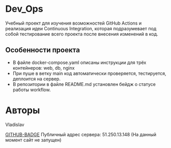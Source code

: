 # Dev_Ops

Учебный проект для изучения возможностей GitHub Actions и реализация идеи Continuous Integration, которая подразумевает под собой тестирование всего проекта после внесения изменений в код.

## Особенности проекта
- В файле docker-compose.yaml описаны инструкции для трёх контейнеров: web, db, nginx
- При пуше в ветку main код автоматически проверяется, тестируется, деплоится на сервер.
- В репозитории в файле README.md установлен бейдж о статусе работы workflow.

# Авторы
Vladislav




[GITHUB-BADGE](https://github.com/Vladislavasap/yamdb_final/actions/workflows/yamdb_workflow.yml/badge.svg)
Публичный адрес сервера: 51.250.13.148 (На данный момент сайт не запущен)
